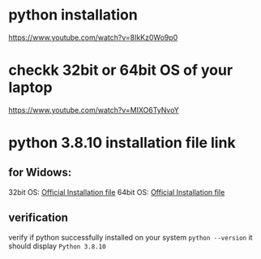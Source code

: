 # python installation
https://www.youtube.com/watch?v=8IkKz0Wo9p0

# checkk 32bit or 64bit OS of your laptop
https://www.youtube.com/watch?v=MIXO6TyNvoY

# python 3.8.10 installation file link

## for Widows:
32bit OS: [Official Installation file](https://www.python.org/ftp/python/3.8.10/python-3.8.10.exe)
64bit OS: [Official Installation file](https://www.python.org/ftp/python/3.8.10/python-3.8.10-amd64.exe)

## verification
verify if python successfully installed on your system
```python --version```
it should display
```Python 3.8.10```
